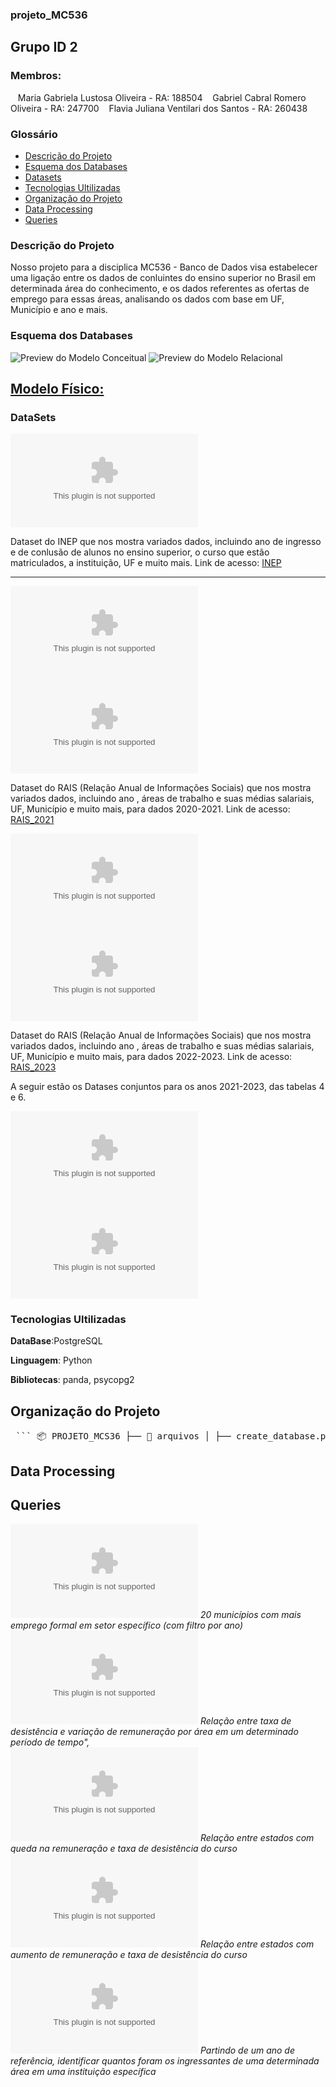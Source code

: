 ### projeto_MC536
## Grupo ID 2

### Membros:  
&nbsp;&nbsp;&nbsp;Maria Gabriela Lustosa Oliveira - RA: 188504
&nbsp;&nbsp;&nbsp;Gabriel Cabral Romero Oliveira - RA: 247700
&nbsp;&nbsp;&nbsp;Flavia Juliana Ventilari dos Santos - RA: 260438  


### Glossário

- [Descrição do Projeto](#descrica-do-projeto)
- [Esquema dos Databases](#esquema-dos-databases)
- [Datasets](#datasets)
- [Tecnologias Ultilizadas](#linguagens-ultilizadas)
- [Organização do Projeto](#Organização-do-projeto)
- [Data Processing](#data-processing)
- [Queries](#queries)


### Descrição do Projeto

Nosso projeto para a disciplica MC536 - Banco de Dados visa estabelecer uma ligação entre os dados de conluintes do ensino superior no Brasil em determinada área do conhecimento, e os dados referentes as ofertas de emprego para essas áreas, analisando os dados com base em UF, Município e ano e mais.

### Esquema dos Databases

![Preview do Modelo Conceitual](models/conceptual_model.png)
![Preview do Modelo Relacional](models/relational_model.png)
## [Modelo Físico:](models/physical_model.sql)

### DataSets

![Indicadores de Educação](datasets/indicadores_educacao.csv)

Dataset do INEP que nos mostra variados dados, incluindo ano de ingresso e de conlusão de alunos no ensino superior, o curso que estão matriculados, a instituição, UF e muito mais.
Link de acesso: [INEP](https://www.gov.br/inep/pt-br/areas-de-atuacao/pesquisas-estatisticas-e-indicadores/censo-da-educacao-superior/resultados)


--------------------------------------------------------------------------------------------------------------------------------------


![rais_tabela4_2021](datasets/rais_tabela4_2021.csv)
![rais_tabela6_2021](datasets/rais_tabela6_2021.csv)

Dataset do RAIS (Relação Anual de Informações Sociais) que nos mostra variados dados, incluindo ano , áreas de trabalho e suas médias salariais, UF, Município e muito mais, para dados 2020-2021.
Link de acesso: [RAIS_2021](https://www.gov.br/trabalho-e-emprego/pt-br/assuntos/estatisticas-trabalho/RAIS)


![rais_tabela4_2023](datasets/rais_tabela4_2023.csv)
![rais_tabela6_2023](datasets/rais_tabela6_2023.csv)

Dataset do RAIS (Relação Anual de Informações Sociais) que nos mostra variados dados, incluindo ano , áreas de trabalho e suas médias salariais, UF, Município e muito mais, para dados 2022-2023.
Link de acesso: [RAIS_2023](https://www.gov.br/trabalho-e-emprego/pt-br/assuntos/estatisticas-trabalho/RAIS)

A seguir estão os Datases conjuntos para os anos 2021-2023, das tabelas 4 e 6.

![rais_tabela4](datasets/rais_tabela4_joined.csv)
![rais_tabela6](datasets/rais_tabela4_joined.csv)



### Tecnologias Ultilizadas

**DataBase**:PostgreSQL  

**Linguagem**: Python  

**Bibliotecas**: panda, psycopg2  


## Organização do Projeto

<pre> ``` 📦 PROJETO_MCS36 ├── 📁 arquivos │ ├── create_database.py │ ├── fill_database.py │ ├── process_datasets.py │ └── run_queries.py ├── 📁 datasets │ ├── indicadores_educacao.csv │ ├── rais_tabela4_2021.csv │ ├── rais_tabela4_2023.csv │ ├── rais_tabela4_joined.csv │ ├── rais_tabela6_2021.csv │ ├── rais_tabela6_2023.csv │ └── rais_tabela6_joined.csv ├── 📁 models │ ├── conceptual_model.png │ ├── physical_model.sql │ └── relational_model.png ├── 📁 preprocessed_dataset │ ├── indicadores_trajetoria_educacao_superior.csv │ ├── RAIS_ano_base_2021_TABELA4.csv │ ├── RAIS_ano_base_2021_TABELA6.csv │ ├── RAIS_ano_base_2023_TABELA4.csv │ └── RAIS_ano_base_2023_TABELA6.csv ├── 📁 projeto1 └── 📁 queries ├── query_1_result.csv ├── query_2_result.csv ├── query_3_result.csv ├── query_4_result.csv └── query_5_result.csv ``` </pre>

## Data Processing


## Queries

![Query_1:](projeto_MC536/querries/query_1_result.csv) *20 municípios com mais emprego formal em setor específico (com filtro por ano)*  
![Query_2:](projeto_MC536/querries/query_2_result.csv) *Relação entre taxa de desistência e variação de remuneração por área em um determinado período de tempo",*  
![Query_3:](projeto_MC536/querries/query_3_result.csv) *Relação entre estados com queda na remuneração e taxa de desistência do curso*  
![Query_4:](projeto_MC536/querries/query_4_result.csv) *Relação entre estados com aumento de remuneração e taxa de desistência do curso*  
![Query_5:](projeto_MC536/querries/query_5_result.csv) *Partindo de um ano de referência, identificar quantos foram os ingressantes de uma determinada área em uma instituição específica*  





